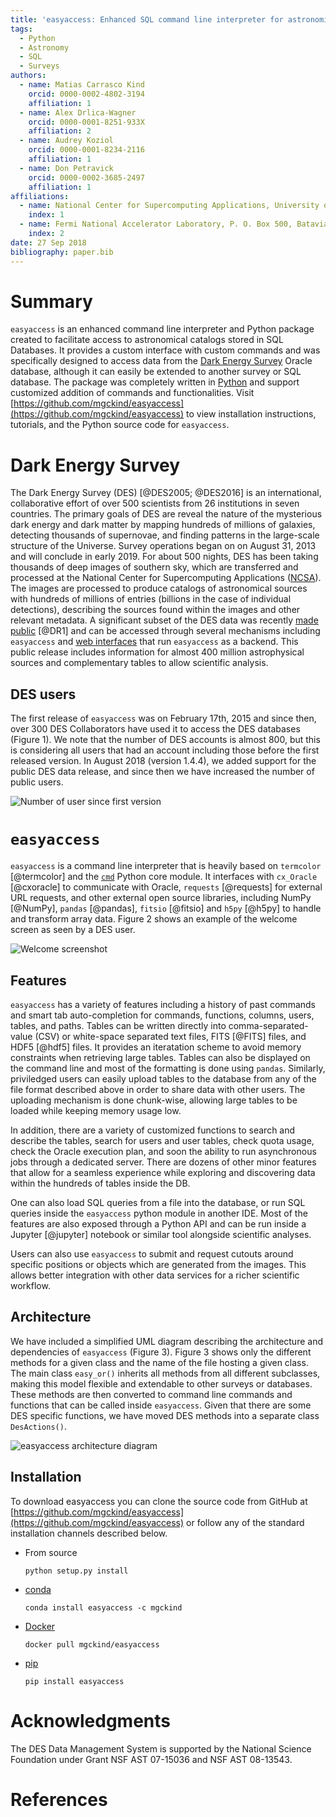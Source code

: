 ```yaml
---
title: 'easyaccess: Enhanced SQL command line interpreter for astronomical surveys'
tags:
  - Python
  - Astronomy
  - SQL
  - Surveys
authors:
  - name: Matias Carrasco Kind
    orcid: 0000-0002-4802-3194
    affiliation: 1
  - name: Alex Drlica-Wagner
    orcid: 0000-0001-8251-933X
    affiliation: 2
  - name: Audrey Koziol
    orcid: 0000-0001-8234-2116
    affiliation: 1
  - name: Don Petravick
    orcid: 0000-0002-3685-2497
    affiliation: 1
affiliations:
  - name: National Center for Supercomputing Applications, University of Illinois at Urbana-Champaign. 1205 W Clark St, Urbana, IL USA 61801
    index: 1
  - name: Fermi National Accelerator Laboratory, P. O. Box 500, Batavia,IL 60510, USA
    index: 2
date: 27 Sep 2018
bibliography: paper.bib
---
```



# Summary

`easyaccess` is an enhanced command line interpreter and Python package created to facilitate access to astronomical catalogs stored in SQL Databases. It provides a custom interface with custom commands and was specifically designed to access data from the [Dark Energy Survey](https://www.darkenergysurvey.org/) Oracle database, although it can easily be extended to another survey or SQL database. The package was completely written in [Python](https://www.python.org/) and support customized addition of commands and functionalities.
Visit [https://github.com/mgckind/easyaccess](https://github.com/mgckind/easyaccess) to view installation instructions, tutorials, and the Python source code for `easyaccess`.

# Dark Energy Survey

The Dark Energy Survey (DES) [@DES2005; @DES2016] is an international, collaborative effort of over 500 scientists from 26 institutions in seven countries. The primary goals of DES are reveal the nature of the mysterious dark energy and dark matter by mapping hundreds of millions of galaxies, detecting thousands of supernovae, and finding patterns in the large-scale structure of the Universe. Survey operations began on on August 31, 2013 and will conclude in early 2019. For about 500 nights, DES has been taking thousands of deep images of southern sky, which are transferred and processed at the National Center for Supercomputing Applications ([NCSA](http://www.ncsa.illinois.edu/)). The images are processed to produce catalogs of astronomical sources with hundreds of millions of entries (billions in the case of individual detections), describing the sources found within the images and other relevant metadata.
A significant subset of the DES data was recently [made  public](https://des.ncsa.illinois.edu/releases/dr1) [@DR1] and can be accessed through several mechanisms including `easyaccess` and [web interfaces](https://des.ncsa.illinois.edu/easyweb/) that run `easyaccess` as a backend. This public release includes information for almost 400 million astrophysical sources and complementary tables to allow scientific analysis.

## DES users

The first release of `easyaccess` was on February 17th, 2015 and since then, over 300 DES Collaborators have used it to access the DES databases (Figure 1). We note that the number of DES accounts is almost 800, but this is considering all users that had an account including those before the first released version. In August 2018 (version 1.4.4), we added support for the public DES data release, and since then we have increased the number of public users.

![Number of user since first version](easyaccess_users.png)

# `easyaccess`

`easyaccess` is a command line interpreter that is heavily based on `termcolor` [@termcolor] and the [`cmd`](https://docs.python.org/3/library/cmd.html) Python core module. It interfaces with `cx_Oracle` [@cxoracle] to communicate with Oracle, `requests` [@requests] for external URL requests, and other external open source libraries, including NumPy [@NumPy], `pandas` [@pandas], `fitsio` [@fitsio] and `h5py` [@h5py] to handle and transform array data. 
Figure 2 shows an example of the welcome screen as seen by a DES user.

![Welcome screenshot](easyaccess_welcome.png)

## Features

 `easyaccess` has a variety of features including a history of past commands and smart tab auto-completion for commands, functions, columns, users, tables, and paths. Tables can be written directly into comma-separated-value (CSV) or white-space separated text files, FITS [@FITS] files, and HDF5 [@hdf5] files. It provides an iteratation scheme to avoid memory constraints when retrieving large tables. Tables can also be displayed on the command line and most of the formatting is done using `pandas`. Similarly, priviledged users can easily upload tables to the database from any of the file format described above in order to share data with other users. The uploading mechanism is done chunk-wise, allowing large tables to be loaded while keeping memory usage low.

 In addition, there are a variety of customized functions to search and describe the tables, search for users and user tables, check quota usage, check the Oracle execution plan, and soon the ability to run asynchronous jobs through a dedicated server. There are dozens of other minor features that allow for a seamless experience while exploring and discovering data within the hundreds of tables inside the DB.

One can also load SQL queries from a file into the database, or run SQL queries inside the `easyaccess` python module in another IDE. Most of the features are also exposed through a Python API and can be run inside a Jupyter [@jupyter] notebook or similar tool alongside scientific analyses.

Users can also use `easyaccess` to submit and request cutouts around specific positions or objects which are generated from the images. This allows better integration with other data services for a richer scientific workflow.

## Architecture

We have included a simplified UML diagram describing the architecture and dependencies of `easyaccess` (Figure 3). Figure 3 shows only the different methods for a given class and the name of the file hosting a given class. The main class `easy_or()` inherits all methods from all different subclasses, making this model flexible and extendable to other surveys or databases. These methods are then converted to command line commands and functions that can be called inside `easyaccess`. Given that there are some DES specific functions, we have moved DES methods into a separate class `DesActions()`.

![`easyaccess` architecture diagram](classes_simple.png)

## Installation

To download easyaccess you can clone the source code from GitHub at [https://github.com/mgckind/easyaccess](https://github.com/mgckind/easyaccess) or follow any of the standard installation channels described below.

- From source

    `python setup.py install`

- [conda](https://conda.io/docs/)

    `conda install easyaccess -c mgckind`

- [Docker](https://hub.docker.com/r/mgckind/easyaccess/)

    `docker pull mgckind/easyaccess`

- [pip](https://pypi.org/project/easyaccess/1.4.4/)

    `pip install easyaccess`


# Acknowledgments

The DES Data Management System is supported by the National Science Foundation under Grant NSF AST 07-15036 and NSF AST 08-13543. 

# References
